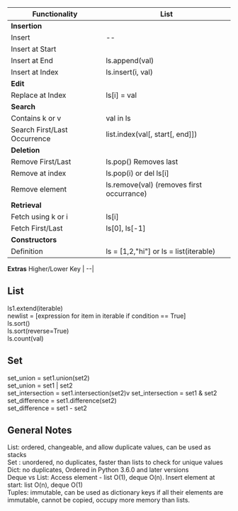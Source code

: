 Functionality | List
--|--
**Insertion**|
Insert| --| 
Insert at Start |
Insert at End | ls.append(val)
Insert at Index | ls.insert(i, val)
**Edit**|
Replace at Index | ls[i] = val
**Search**|
Contains k or v | val in ls
Search First/Last Occurrence | list.index(val[, start[, end]])
**Deletion**|
Remove First/Last| ls.pop() Removes last
Remove at index | ls.pop(i) or del ls[i]
Remove element | ls.remove(val) (removes first occurrance)
**Retrieval**|
Fetch using k or i | ls[i]
Fetch First/Last| ls[0], ls[-1] | 
**Constructors**|
Definition | ls = [1,2,"hi"] or ls = list(iterable)|
**Extras**
Higher/Lower Key | --|

## List
ls1.extend(iterable) \
newlist = [expression for item in iterable if condition == True] \
ls.sort() \
ls.sort(reverse=True) \
ls.count(val)

## Set
set_union = set1.union(set2) \
set_union = set1 | set2 \
set_intersection = set1.intersection(set2)v
set_intersection = set1 & set2 \
set_difference = set1.difference(set2) \
set_difference = set1 - set2

## General Notes
List: ordered, changeable, and allow duplicate values, can be used as stacks \
Set : unordered, no duplicates, faster than lists to check for unique values \
Dict: no duplicates, Ordered in Python 3.6.0 and later versions \
Deque vs List: Access element - list O(1), deque O(n). Insert element at start: list O(n), deque O(1) \
Tuples: immutable, can be used as dictionary keys if all their elements are immutable, cannot be copied, occupy more memory than lists.
